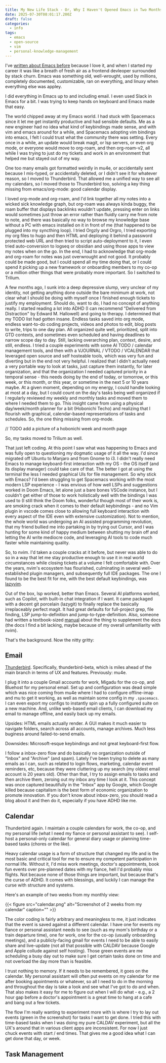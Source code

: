 ```yaml
---
title: My New Life Stack - Or, Why I Haven't Opened Emacs in Two Months
date: 2025-07-30T08:01:17.200Z
draft: false
categories:
  - info
tags:
  - emacs
  - open-source
  - vim
  - personal-knowledge-management
---
```


I've [written about Emacs before](/posts//my-emacs-environment) because I love it, and when I started my career it was like a breath of fresh air as a frontend devleoper surrounded by stack churn.
Emacs was something old, well-wrought, used by millions, completely documented, customizable, ran on everything, and linuxy when everything else was appley.

I did everything in Emacs up to and including email. I even used Slack in Emacs for a bit. I was trying to keep hands on keyboard and Emacs made that easy.

The world chipped away at my Emacs world. I had stuck with Spacemacs since it let me get instantly productive and had sensible defaults. Me as a new engineer had no idea what kind
of keybindings made sense, and with vim and emacs around for a while, and Spacemacs adopting vim bindings into emacs, I felt I could trust what the community there was setting.
Every once in a while, an update would break magit, or lsp servers, or even org mode, or everyone would move to org-roam, and then org-roam-v2, all while I was trying to just
do my tickets and work in an environment that helped me but stayed out of my way.

One too many emails got formatted weirdly in mu4e, or accidentally sent because I mis-typed, or accidentally deleted, or I didn't see it for whatever reason, so I moved to Thunderbird. That
allowed me a unified way to see all my calendars, so I moved those to Thunderbird too, solving a key thing missing from emacs/org-mode: good calendar display.

I loved org-mode and org-roam, and I'd link together all my notes into a wicked sick knowledge graph, but org-roam was always kinda buggy, the roam buffer that displays backlinks wouldn't update, pressing enter on links
would sometimes just throw an error rather than fluidly carry me from note to note, and there was basically no way to browse my knowledge base without a PC with emacs installed on it in front of me (that happened to be
plugged into my syncthing loop). I tried Orgzly and Orgro, I tried exporting my org files to hugo and then HTML and deploying it behind a password protected web URL and then tried to script auto-deployment to it, I even
tried auto-conversion to logseq or obsidian and using those apps to view my notes when on the go. In the end, I had to acknowledge that org-mode and org-roam for notes was just overwrought and not good. It
probably could be made good, but I could spend all my time doing that, or I could spend it picking up a new framework or onboarding members to my co-op or a million other things that were probably more important. So I
switched to Trilium.

A few months ago, I sunk into a deep depressive slump, very unclear of my identity, not getting anything done outside the bare minimum at work, not clear what I should be doing with myself once I finished enough tickets to
justify my employment. Should do, want to do, I had no concept of anything really. I started reading a lot into ADHD (I can recommend "Delivered from Distraction" by Edward M. Hallowell) and going to therapy. I determined that my
TODO list had gotten insane. Endless tasks saved into org mode, endless want-to-do coding projects, videos and photos to edit, blog posts to write, trips to one day plan. All organized quite well, prioritized, split into GTD
contexts, and sometimes even scheduled and having deadlines to narrow scope day to day. Still, lacking overarching plan, context, desire, and still, endless. I tried a couple experiments with some AI TODO / calendar management
tools, and then with a VJOURNAL / VTODO / VCALENDAR that leveraged open source and self hosteable tools, which was very fun and diverting but in the end not very helpful. I realized that I didn't actually need a very portable
way to look at tasks, just capture them instantly, for later organization, and that the organization I needed captured priority in a temporal sense - this needs doing by the end of today, or tomorrow, or this week, or this month, or
this year, or sometime in the next 5 or 10 years maybe. At a given moment, depending on my energy, I could handle looking at most at a day, but I could count on the day's tasks being well organized if I regularly reviewed my weekly
and monthly tasks and moved them to where I needed them to go. This insight came from using a physical day/week/month planner for a bit (Hobonichi Techo) and realizing that I flourish with graphical, calendar-based representations
of tasks and schedules. So, the one thing missing from org-mode.

// TODO add a picture of a hobonichi week and month page

So, my tasks moved to Trilium as well.

That just left coding. At this point I saw what was happening to Emacs and was fully open to questioning my dogmatic usage of it all the way. I'd since migrated off Ubuntu to Manjaro and from Gnome to i3. I didn't really need
Emacs to manage keyboard-first interaction with my OS - the OS itself (and its display manager) could take care of that. The better I got at using the terminal the less I needed graphical UIs for file management. So why stick with
Emacs? I'd been struggling to get Spacemacs working with the most modern LSP experience - I was envious of how well LSPs and suggestions worked in Doom Emacs, let alone just a bare bones VSCode instance, but I couldn't get either of
those to work holistically well with the bindings I was used to (I still think the Doom folks, wonderful though most of their work is, are smoking crack when it comes to their default keybindings - and no Vim plugin in vscode comes
close to allowing full keyboard interaction with every aspect of the IDE even with extensive customization). Not to mention, the whole world was undergoing an AI assisted programming revolution, that my friend bullied me into partaking in by trying out Cursor, and I was hunting for some kind of happy medium between shutting my brain off and letting the AI write mediocre code, and leveraging AI tools to code much faster while maintaining quality.

So, to nvim. I'd taken a couple cracks at it before, but never was able to do so in a way that let me stay productive enough to use it in real world circumstances while closing tickets at a volume I felt comfortable with. Over the years, nvim's ecosystem has flourished, culminating in several well-established plugin managers, and subsequently full IDE packages. The one I found to be the best fit for me, with the best default keybindings, was [lazyvim](https://www.lazyvim.org/).

Out of the box, lsp worked, better than Emacs. Several AI platforms worked, such as Copilot, with built-in chat integration if I want. It came packaged with a decent git porcelain (lazygit) to finally replace the basically
irreplaceably perfect magit. It had great defaults for full-project grep, file finding, LSP jump-to-definition and jump-to-type-definition. Also, someone had written a textbook-sized [manual](https://lazyvim-ambitious-devs.phillips.codes/)
about the thing to supplement the docs (the docs I find a bit lacking, maybe because of my overall unfamiliarity with nvim).

That's the background. Now the nitty gritty:

## Email

[Thunderbird](https://www.thunderbird.net/en-US/). Specifically, thunderbird-beta, which is miles ahead of the main branch in terms of UX and features. Previously: mu4e.

I plug it into a couple Gmail accounts for work, Migadu for the co-op, and Bluehost for my personal email. Set up and configuration was dead simple which was nice coming from mu4e where I had to configure offline-imap and mu to get
it working, as well as maintain some config in my `.spacemacs`. I can even export my configs to instantly spin up a fully configured suite on a new machine. And, unlike web-based email clients, I can download my email to manage offline, and easily back up my emails.

Upsides: HTML emails actually render. A GUI makes it much easier to navigate folders, search across all accounts, manage archives. Much less buginess around failed-to-send emails.

Downsides: Microsoft-esque keybindings and not great keyboard-first flow.

I follow a inbox-zero flow and do basically no organization outside of "Inbox" and "Archive" (and spam). Lately I've been trying to delete as many emails as I can, such as related to login flows, marketing, calendar event reminders,
etc, because they were cluttering up my search (my oldest email account is 20 years old). Other than that, I try to assign emails to tasks and then archive them, zeroing out my inbox any time I look at it. This concept was once
captured beautifully in the "Inbox" app by Google, which Google killed because capitalism is the best form of economic organization to promote innovation. If you don't know about inbox-zero, you should read a blog about it and then
do it, especially if you have ADHD like me.

## Calendar

Thunderbird again. I maintain a couple calendars for work, the co-op, and my personal life (what I need my fiance or personal assistant to see). I self-host a personal-only calendar for general diary usage or planning time-based tasks (chores or the like).

Heavy calendar usage is a form of structure that changed my life and is the most basic and critical tool for me to ensure my competent participation in normal life. Without it, I'd miss work meetings, doctor's appointments, book fun
events over pre-planned dates with my fiance, hell I'd probably miss flights. Not because none of those things are important, but because that's the curse of ADHD. It comes with blessings, and luckily I can manage the curse with
structure and systems.

Here's an example of two weeks from my monthly view:

{{< figure src="calendar.png" alt="Screenshot of 2 weeks from my calendar" caption="" >}}

The color coding is fairly arbitrary and meaningless to me, it just indicates that the event is saved against
a different calendar. I have one for events my fiance or personal assistant needs to see (such as my mom's
birthday or a train departure time), one for work, one for the co-op (usually onboarding meetings), and a
publicly-facing gmail for events I need to be able to easily share and live-update (not all that possible with
CALDAV because Google and Apple collude against self hosting). Those green events are me scheduling a busy day
out to make sure I get certain tasks done on time and not overload the day more than is feasible.

I trust nothing to memory. If it needs to be remembered, it goes on the calendar. My personal assistant will
often put events on my calendar for me after booking apointments or whatever, so all I need to do in the
morning and throughout the day is take a look and see what I've got to do and when. That also makes it
easy for me to figure out when I will do what - e.g., a 2 hour gap before a doctor's appointment is a great time
to hang at a cafe and bang out a few tickets.

The flow I'm really wanting to experiment more with is where I try to lay out events (green in the screenshot)
for tasks I want to get done. I tried this with time-based tasks when I was doing my pure CALDAV experiment,
but all the UX's around that in various client apps are inconsistent. For now I just chuck events with start /
end times. That gives me a good idea what I can get done that day, or week.

## Task Management
